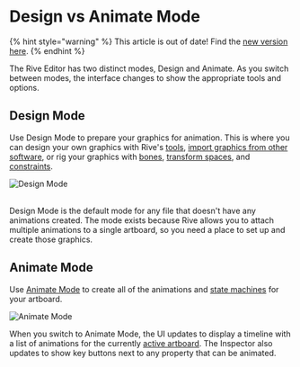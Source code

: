 # Design vs Animate Mode

{% hint style="warning" %}
This article is out of date! Find the [new version here](https://rive.app/community/doc/design-vs-animate-mode/docJZ2pYL6kP).
{% endhint %}

The Rive Editor has two distinct modes, Design and Animate. As you switch between modes, the interface changes to show the appropriate tools and options.

## Design Mode

Use Design Mode to prepare your graphics for animation. This is where you can design your own graphics with Rive's [tools](interface-overview/toolbar.md#vector-tools-menu), [import graphics from other software](importing-assets.md), or rig your graphics with [bones](../manipulating-shapes/bones/), [transform spaces](groups/transform-spaces.md), and [constraints](../constraints/).

![Design Mode](<../../.gitbook/assets/Screen Shot 2022-05-26 at 2.28.14 PM.png>)

\
Design Mode is the default mode for any file that doesn't have any animations created. The mode exists because Rive allows you to attach multiple animations to a single artboard, so you need a place to set up and create those graphics.&#x20;

## Animate Mode

Use [Animate Mode](../animate-mode/) to create all of the animations and [state machines](../state-machine/) for your artboard.

![Animate Mode](<../../.gitbook/assets/Screen Shot 2022-05-26 at 2.28.36 PM.png>)

When you switch to Animate Mode, the UI updates to display a timeline with a list of animations for the currently [active artboard](artboards.md#active-artboard). The Inspector also updates to show key buttons next to any property that can be animated.&#x20;
